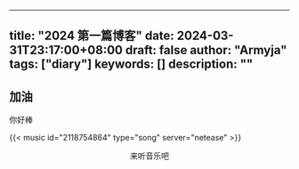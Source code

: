 
---
title: "2024 第一篇博客"
date: 2024-03-31T23:17:00+08:00
draft: false
author: "Armyja"
tags: ["diary"]
keywords: []
description: ""
---
## 加油
你好棒

{{< music id="2118754864" type="song" server="netease" >}}

<p align="center">
来听音乐吧
</p>
